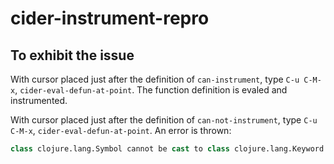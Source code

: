 # cider-instrument-repro

## To exhibit the issue

With cursor placed just after the definition of `can-instrument`,
type `C-u C-M-x`, `cider-eval-defun-at-point`.
The function definition is evaled and instrumented.

With cursor placed just after the definition of `can-not-instrument`,
type `C-u C-M-x`, `cider-eval-defun-at-point`.
An error is thrown:

```clojure
class clojure.lang.Symbol cannot be cast to class clojure.lang.Keyword (clojure.lang.Symbol and clojure.lang.Keyword are in unnamed module of loader 'app')
```
